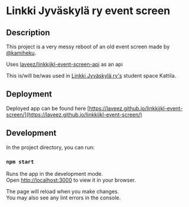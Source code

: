 # Linkki Jyväskylä ry event screen

## Description

This project is a very messy reboot of an old event screen made by [@kamiheku](https://github.com/kamiheku). 

Uses [laveez/linkkijkl-event-screen-api](https://github.com/laveez/linkkijkl-event-screen-api) as an api

This is/will be/was used in [Linkki Jyväskylä ry's](https://linkkijkl.fi/) student space Kattila.


## Deployment

Deployed app can be found here [https://laveez.github.io/linkkijkl-event-screen/](https://laveez.github.io/linkkijkl-event-screen/)

## Development

In the project directory, you can run:

### `npm start`

Runs the app in the development mode.\
Open [http://localhost:3000](http://localhost:3000) to view it in your browser.

The page will reload when you make changes.\
You may also see any lint errors in the console.
